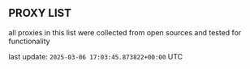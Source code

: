 ## PROXY LIST

all proxies in this list were collected from open sources and tested for functionality

last update: `2025-03-06 17:03:45.873822+00:00` UTC